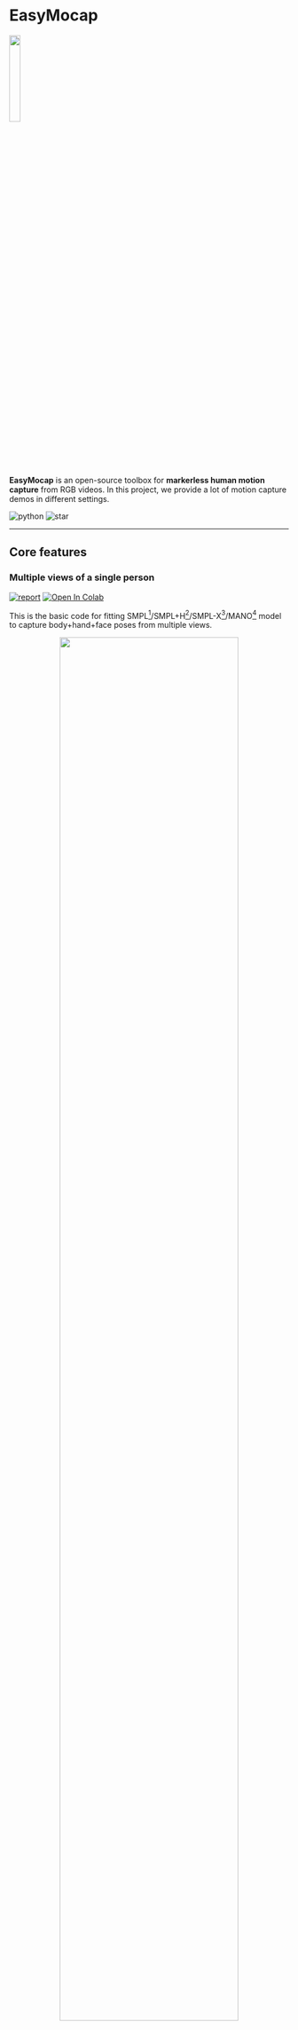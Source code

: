 <!--
 * @Date: 2021-01-13 20:32:12
 * @Author: Qing Shuai
 * @LastEditors: Qing Shuai
 * @LastEditTime: 2021-07-21 21:49:14
 * @FilePath: /EasyMocapRelease/Readme.md
-->

# EasyMocap

<div align="left">
    <img src="logo.png" width="20%">
</div>

**EasyMocap** is an open-source toolbox for **markerless human motion capture** from RGB videos. In this project, we provide a lot of motion capture demos in different settings.

![python](https://img.shields.io/github/languages/top/zju3dv/EasyMocap)
![star](https://img.shields.io/github/stars/zju3dv/EasyMocap?style=social)

---

## Core features

### Multiple views of a single person

[![report](https://img.shields.io/badge/quickstart-green)](./doc/quickstart.md) [![Open In Colab](https://colab.research.google.com/assets/colab-badge.svg)](https://colab.research.google.com/drive/1Cyvu_lPFUajr2RKt6yJIfS3HQIIYl6QU?usp=sharing)

This is the basic code for fitting SMPL[^loper2015]/SMPL+H[^romero2017]/SMPL-X[^pavlakos2019]/MANO[^romero2017] model to capture body+hand+face poses from multiple views.

<div align="center">
    <img src="doc/feng/mv1pmf-smplx.gif" width="80%">
    <br>
    <img src="https://raw.githubusercontent.com/chingswy/Dataset-Demo/main/EasyMocap/mv1p-dance-smpl.gif" width="80%">
    <br>
    <sup>Videos are from ZJU-MoCap, with 23 calibrated and synchronized cameras.<sup/>
</div>

<div align="center">
    <img src="doc/feng/mano.gif" width="80%">
    <br>
    <sup>Captured with 8 cameras.<sup/>
</div>

### Internet video with a mirror

[![report](https://img.shields.io/badge/CVPR21-mirror-red)](https://arxiv.org/pdf/2104.00340.pdf) [![quickstart](https://img.shields.io/badge/quickstart-green)](https://github.com/zju3dv/Mirrored-Human)

<div align="center">
    <img src="https://raw.githubusercontent.com/zju3dv/Mirrored-Human/main/doc/assets/smpl-avatar.gif" width="80%">
    <br>
    <sup>The raw video is from <a href="https://www.youtube.com/watch?v=KOCJJ27hhIE">Youtube<a/>.<sup/>
</div>

<div align="center">
    <img src="doc/imocap/mv1p-mirror.gif" width="80%"><br/>
    <sup>Captured with 6 cameras and a mirror<sup/>
</div>

### Multiple Internet videos with a specific action (Coming soon)

[![report](https://img.shields.io/badge/ECCV20-imocap-red)](https://arxiv.org/pdf/2008.07931.pdf) [![quickstart](https://img.shields.io/badge/quickstart-green)](./doc/todo.md)

<div align="center">
    <img src="doc/imocap/imocap.gif" width="80%"><br/>
    <sup>Internet videos of Roger Federer's serving<sup/>
</div>

### Multiple views of multiple people

[![report](https://img.shields.io/badge/CVPR19-mvpose-red)](https://arxiv.org/pdf/1901.04111.pdf) [![quickstart](https://img.shields.io/badge/quickstart-green)](./doc/mvmp.md)

<div align="center">
    <img src="doc/assets/mvmp1f.gif" width="80%"><br/>
    <sup>Captured with 8 consumer cameras<sup/>
</div>

### Novel view synthesis from sparse views
[![report](https://img.shields.io/badge/CVPR21-neuralbody-red)](https://arxiv.org/pdf/2012.15838.pdf) [![quickstart](https://img.shields.io/badge/quickstart-green)](https://github.com/zju3dv/neuralbody)

<div align="center">
    <img src="doc/neuralbody/sida-frame0.jpg" width="80%"><br/>
    <img src="doc/neuralbody/sida.gif" width="80%"><br/>
    <sup>Captured with 8 consumer cameras<sup/>
</div>

<div align="center">
    <img src="https://raw.githubusercontent.com/chingswy/Dataset-Demo/main/EasyMocap/female-ballet.gif" width="80%"><br/>
    <sup>Novel view synthesis for chanllenge motion(coming soon)<sup/>
</div>

    
## ZJU-MoCap

With our proposed method, we release two large dataset of human motion: LightStage and Mirrored-Human. See the [website](https://chingswy.github.io/Dataset-Demo/) for more details.

If you would like to download the ZJU-Mocap dataset, please sign the [agreement](https://zjueducn-my.sharepoint.com/:b:/g/personal/pengsida_zju_edu_cn/EUPiybrcFeNEhdQROx4-LNEBm4lzLxDwkk1SBcNWFgeplA?e=BGDiQh), and email it to Qing Shuai (s_q@zju.edu.cn) and cc Xiaowei Zhou (xwzhou@zju.edu.cn) to request the download link.

<div align="center">
    <img src="doc/assets/ZJU-MoCap-lightstage.jpg" width="80%"><br/>
    <sup>LightStage: captured with LightStage system<sup/>
</div>

<div align="center">
    <img src="https://raw.githubusercontent.com/chingswy/Dataset-Demo/main/EasyMocap/mirrored-human.jpg" width="80%"><br/>
    <sup>Mirrored-Human: collected from the Internet<sup/>
</div>

## Other features

### 3D Realtime visualization
[![quickstart](https://img.shields.io/badge/quickstart-green)](./doc/realtime_visualization.md)
<div align="center">
    <img src="https://raw.githubusercontent.com/chingswy/Dataset-Demo/main/assets/vis3d/skel-body25.gif" width="26%">
    <img src="https://raw.githubusercontent.com/chingswy/Dataset-Demo/main/assets/vis3d/skel-total.gif" width="26%">
    <img src="https://raw.githubusercontent.com/chingswy/Dataset-Demo/main/assets/vis3d/skel-multi.gif" width="26%">
</div>

<div align="center">
    <img src="https://raw.githubusercontent.com/chingswy/Dataset-Demo/main/assets/vis3d/mesh-smpl.gif" width="26%">
    <img src="https://raw.githubusercontent.com/chingswy/Dataset-Demo/main/assets/vis3d/mesh-smplx.gif" width="26%">
    <img src="https://raw.githubusercontent.com/chingswy/Dataset-Demo/main/assets/vis3d/mesh-manol.gif" width="26%">
</div>

### [Camera calibration](apps/calibration/Readme.md)

<div align="center">
    <img src="https://raw.githubusercontent.com/chingswy/Dataset-Demo/main/EasyMocap/calib_intri.jpg" width="40%">
    <img src="https://raw.githubusercontent.com/chingswy/Dataset-Demo/main/EasyMocap/calib_extri.jpg" width="40%">
    <br>
    <sup>Calibration for intrinsic and extrinsic parameters<sup/>
</div>

### [Annotator](apps/annotation/Readme.md)

<div align="center">
    <img src="https://raw.githubusercontent.com/chingswy/Dataset-Demo/main/EasyMocap/annot_keypoints.jpg" width="40%">
    <img src="https://raw.githubusercontent.com/chingswy/Dataset-Demo/main/EasyMocap/annot_mask.jpg" width="40%">
    <br>
    <sup>Annotator for bounding box, keypoints and mask<sup/>
</div>

### Other
- [Pose guided synchronization](./doc/todo.md) (comming soon)
- [Exporting of multiple data formats(bvh, asf/amc, ...)](./doc/02_output.md)

## Updates
- 12/25/2021: Support mediapipe keypoints detector.
- 08/09/2021: Add a colab demo [here](https://colab.research.google.com/drive/1Cyvu_lPFUajr2RKt6yJIfS3HQIIYl6QU?usp=sharing).
- 06/28/2021: The **Multi-view Multi-person** part is released!
- 06/10/2021: The **real-time 3D visualization** part is released!
- 04/11/2021: The calibration tool and the annotator are released.
- 04/11/2021: **Mirrored-Human** part is released.

## Installation

See [doc/install](./doc/installation.md) for more instructions.

## Acknowledgements

Here are the great works this project is built upon:

- SMPL models and layer are from MPII [SMPL-X model](https://github.com/vchoutas/smplx).
- Some functions are borrowed from [SPIN](https://github.com/nkolot/SPIN), [VIBE](https://github.com/mkocabas/VIBE), [SMPLify-X](https://github.com/vchoutas/smplify-x)
- The method for fitting 3D skeleton and SMPL model is similar to [TotalCapture](http://www.cs.cmu.edu/~hanbyulj/totalcapture/), without using point clouds.
- We integrate some easy-to-use functions for previous great work:
  - `easymocap/estimator/mediapipe_wrapper.py`: [MediaPipe](https://github.com/google/mediapipe)
  - `easymocap/estimator/SPIN`  : an SMPL estimator[^cao2018]
  - `easymocap/estimator/YOLOv4`: an object detector[^kolotouros2019] (Coming soon)
  - `easymocap/estimator/HRNet` : a 2D human pose estimator[^bochkovskiy2020] (Coming soon)

## Contact

Please open an issue if you have any questions. We appreciate all contributions to improve our project.
    

## Contributor

EasyMocap is **built by** researchers from the 3D vision group of Zhejiang University: [**Qing Shuai**](https://chingswy.github.io/), [**Qi Fang**](https://raypine.github.io/), [**Junting Dong**](https://jtdong.com/), [**Sida Peng**](https://pengsida.net/), **Di Huang**, [**Hujun Bao**](http://www.cad.zju.edu.cn/home/bao/), **and** [**Xiaowei Zhou**](https://xzhou.me/). 

We would like to thank Wenduo Feng, Di Huang, Yuji Chen, Hao Xu, Qing Shuai, Qi Fang, Ting Xie, Junting Dong, Sida Peng and Xiaopeng Ji who are the performers in the sample data. We would also like to thank all the people who has helped EasyMocap [in any way](https://github.com/zju3dv/EasyMocap/graphs/contributors).

## Citation

This project is a part of our work [iMocap](https://zju3dv.github.io/iMoCap/), [Mirrored-Human](https://zju3dv.github.io/Mirrored-Human/), [mvpose](https://zju3dv.github.io/mvpose/) and [Neural Body](https://zju3dv.github.io/neuralbody/)

Please consider citing these works if you find this repo is useful for your projects.

```bibtex
@inproceedings{dong2021fast,
  title={Fast and Robust Multi-Person 3D Pose Estimation and Tracking from Multiple Views},
  author={Dong, Junting and Fang, Qi and Jiang, Wen and Yang, Yurou and Bao, Hujun and Zhou, Xiaowei},
  booktitle={T-PAMI},
  year={2021}
}
    
@inproceedings{dong2020motion,
  title={Motion capture from internet videos},
  author={Dong, Junting and Shuai, Qing and Zhang, Yuanqing and Liu, Xian and Zhou, Xiaowei and Bao, Hujun},
  booktitle={European Conference on Computer Vision},
  pages={210--227},
  year={2020},
  organization={Springer}
}

@inproceedings{peng2021neural,
  title={Neural Body: Implicit Neural Representations with Structured Latent Codes for Novel View Synthesis of Dynamic Humans},
  author={Peng, Sida and Zhang, Yuanqing and Xu, Yinghao and Wang, Qianqian and Shuai, Qing and Bao, Hujun and Zhou, Xiaowei},
  booktitle={CVPR},
  year={2021}
}

@inproceedings{fang2021mirrored,
  title={Reconstructing 3D Human Pose by Watching Humans in the Mirror},
  author={Fang, Qi and Shuai, Qing and Dong, Junting and Bao, Hujun and Zhou, Xiaowei},
  booktitle={CVPR},
  year={2021}
}

```

[^loper2015]: Loper, Matthew, et al. "SMPL: A skinned multi-person linear model." ACM transactions on graphics (TOG) 34.6 (2015): 1-16.

[^romero2017]: Romero, Javier, Dimitrios Tzionas, and Michael J. Black. "Embodied hands: Modeling and capturing hands and bodies together." ACM Transactions on Graphics (ToG) 36.6 (2017): 1-17.

[^pavlakos2019]: Pavlakos, Georgios, et al. "Expressive body capture: 3d hands, face, and body from a single image." Proceedings of the IEEE/CVF Conference on Computer Vision and Pattern Recognition. 2019.

<!-- [4] Bogo, Federica, et al. "Keep it SMPL: Automatic estimation of 3D human pose and shape from a single image." European conference on computer vision. Springer, Cham, 2016. -->

[^cao2018]: Cao, Z., Hidalgo, G., Simon, T., Wei, S.E., Sheikh, Y.: Openpose: real-time multi-person 2d pose estimation using part affinity fields. arXiv preprint arXiv:1812.08008 (2018)

[^kolotouros2019]: Kolotouros, Nikos, et al. "Learning to reconstruct 3D human pose and shape via model-fitting in the loop." Proceedings of the IEEE/CVF International Conference on Computer Vision. 2019

[^bochkovskiy2020]: Bochkovskiy, Alexey, Chien-Yao Wang, and Hong-Yuan Mark Liao. "Yolov4: Optimal speed and accuracy of object detection." arXiv preprint arXiv:2004.10934 (2020).

<!-- [8] Sun, Ke, et al. "Deep high-resolution representation learning for human pose estimation." Proceedings of the IEEE/CVF Conference on Computer Vision and Pattern Recognition. 2019. -->
